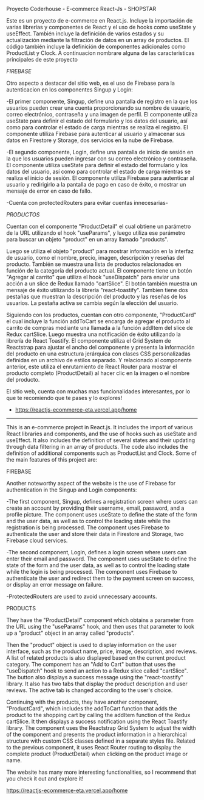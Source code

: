 Proyecto Coderhouse - E-commerce React-Js - SHOPSTAR

Este es un proyecto de e-commerce en React.js. Incluye la importación de varias librerías y componentes de React y el uso de hooks como useState y useEffect. También incluye la definición de varios estados y su actualización mediante la filtración de datos en un array de productos. El código también incluye la definición de componentes adicionales como ProductList y Clock. A continuacion nombrare alguna de las caracteristicas principales de este proyecto


*FIREBASE*

Otro aspecto a destacar del sitio web, es el uso de Firebase para la autenticacion en los componentes Singup y Login:

 -El primer componente, Singup, define una pantalla de registro en la que los usuarios pueden crear una cuenta proporcionando su nombre de usuario, correo electrónico, contraseña y una imagen de perfil. El componente utiliza useState para definir el estado del formulario y los datos del usuario, así como para controlar el estado de carga mientras se realiza el registro. El componente utiliza Firebase para autenticar al usuario y almacenar sus datos en Firestore y Storage, dos servicios en la nube de Firebase.

 -El segundo componente, Login, define una pantalla de inicio de sesión en la que los usuarios pueden ingresar con su correo electrónico y contraseña. El componente utiliza useState para definir el estado del formulario y los datos del usuario, así como para controlar el estado de carga mientras se realiza el inicio de sesión. El componente utiliza Firebase para autenticar al usuario y redirigirlo a la pantalla de pago en caso de éxito, o mostrar un mensaje de error en caso de fallo.

-Cuenta con protectedRouters para evitar cuentas innecesarias-


*PRODUCTOS*

Cuentan con el componente "ProductDetail" el cual obtiene un parámetro de la URL utilizando el hook "useParams", y luego utiliza ese parámetro para buscar un objeto "product" en un array llamado "products".

Luego se utiliza el objeto "product" para mostrar información en la interfaz de usuario, como el nombre, precio, imagen, descripción y reseñas del producto. También se muestra una lista de productos relacionados en función de la categoría del producto actual. El componente tiene un botón "Agregar al carrito" que utiliza el hook "useDispatch" para enviar una acción a un slice de Redux llamado "cartSlice". El botón también muestra un mensaje de éxito utilizando la librería "react-toastify". Tambien tiene dos pestañas que muestran la descripción del producto y las reseñas de los usuarios. La pestaña activa se cambia según la elección del usuario.

Siguiendo con los productos, cuentan con otro componente, "ProductCard" el cual incluye la función addToCart se encarga de agregar el producto al carrito de compras mediante una llamada a la función addItem del slice de Redux cartSlice. Luego muestra una notificación de éxito utilizando la librería de React Toastify.
El componente utiliza el Grid System de Reactstrap para ajustar el ancho del componente y presenta la información del producto en una estructura jerárquica con clases CSS personalizadas definidas en un archivo de estilos separado. Y relacionado al componente anterior, este utiliza el enrutamiento de React Router para mostrar el producto completo (ProductDetail) al hacer clic en la imagen o el nombre del producto.


El sitio web, cuenta con muchas mas funcionalidades interesantes, por lo que te recomiendo que te pases y lo explores!

- https://reactjs-ecommerce-eta.vercel.app/home

----------------------------------------------------------------------------------------------------------------------------------------------------------------------

This is an e-commerce project in React.js. It includes the import of various React libraries and components, and the use of hooks such as useState and useEffect. It also includes the definition of several states and their updating through data filtering in an array of products. The code also includes the definition of additional components such as ProductList and Clock. Some of the main features of this project are:

FIREBASE

Another noteworthy aspect of the website is the use of Firebase for authentication in the Singup and Login components:

-The first component, Singup, defines a registration screen where users can create an account by providing their username, email, password, and a profile picture. The component uses useState to define the state of the form and the user data, as well as to control the loading state while the registration is being processed. The component uses Firebase to authenticate the user and store their data in Firestore and Storage, two Firebase cloud services.

-The second component, Login, defines a login screen where users can enter their email and password. The component uses useState to define the state of the form and the user data, as well as to control the loading state while the login is being processed. The component uses Firebase to authenticate the user and redirect them to the payment screen on success, or display an error message on failure.

-ProtectedRouters are used to avoid unnecessary accounts.

PRODUCTS

They have the "ProductDetail" component which obtains a parameter from the URL using the "useParams" hook, and then uses that parameter to look up a "product" object in an array called "products".

Then the "product" object is used to display information on the user interface, such as the product name, price, image, description, and reviews. A list of related products is also displayed based on the current product category. The component has an "Add to Cart" button that uses the "useDispatch" hook to send an action to a Redux slice called "cartSlice". The button also displays a success message using the "react-toastify" library. It also has two tabs that display the product description and user reviews. The active tab is changed according to the user's choice.

Continuing with the products, they have another component, "ProductCard", which includes the addToCart function that adds the product to the shopping cart by calling the addItem function of the Redux cartSlice. It then displays a success notification using the React Toastify library. The component uses the Reactstrap Grid System to adjust the width of the component and presents the product information in a hierarchical structure with custom CSS classes defined in a separate styles file. Related to the previous component, it uses React Router routing to display the complete product (ProductDetail) when clicking on the product image or name.

The website has many more interesting functionalities, so I recommend that you check it out and explore it!

https://reactjs-ecommerce-eta.vercel.app/home
